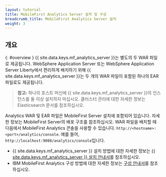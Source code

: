 ```yaml
---
layout: tutorial
title: MobileFirst Analytics Server 설치 및 구성
breadcrumb_title: MobileFirst Analytics Server 설치
weight: 3
---
```

<!-- NLS_CHARSET=UTF-8 -->
## 개요
{: #overview }
{{ site.data.keys.mf_analytics_server }}는 별도의 두 WAR 파일로 제공됩니다. WebSphere Application Server 또는 WebSphere Application Server Liberty에서 편리하게 배치하기 위해 {{ site.data.keys.mf_analytics_server }}는 두 개의 WAR 파일이 포함된 하나의 EAR 파일로도 제공됩니다.

> **참고:** 하나의 호스트 머신에 {{ site.data.keys.mf_analytics_server }}의 인스턴스를 둘 이상 설치하지 마십시오. 클러스터 관리에 대한 자세한 정보는 Elasticsearch 문서를 참조하십시오.

Analytics WAR 및 EAR 파일은 MobileFirst Server 설치에 포함되어 있습니다. 자세한 정보는 MobileFirst Server의 배포 구조를 참조하십시오. WAR 파일을 배치할 때 다음에서 MobileFirst Analytics 콘솔을 사용할 수 있습니다. `http://<hostname>:<port>/analytics/console`. 예를 들어, `http://localhost:9080/analytics/console`입니다.

* {{ site.data.keys.mf_analytics_server }} 설치 방법에 대한 자세한 정보는 [{{ site.data.keys.mf_analytics_server }} 설치 안내서](installation)를 참조하십시오.
* IBM MobileFirst Analytics 구성 방법에 대한 자세한 정보는 [구성 안내서](configuration)를 참조하십시오.
